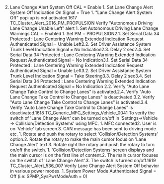 2. Lane Change Alert System Off CAL = Enable 1. Set Lane Change Alert System Off Indication On Signal = True 1. "Lane Change Alert System Off" pop-up is not activated.1617 TC_Cluster_Alert_2016_PM_PROPULSION Verify "Autonomous Driving Lane Change Unable Left" alert 1. Set Autonomous Driving Lane Change Warnings CAL = Enabled 1. Set PM = PROPULSION2.1. Set Serial Data 34 Protected : Lane Centering Warning Extended Indication Request Authenticated Signal = Unable Left2.2. Set Driver Assistance System Trunk Level Indication Signal = No Indication2.3. Delay 2 sec2.4. Set Serial Data 34 Protected : Lane Centering Warning Extended Indication Request Authenticated Signal = No Indication3.1. Set Serial Data 34 Protected : Lane Centering Warning Extended Indication Request Authenticated Signal = Unable Left3.2. Set Driver Assistance System Trunk Level Indication Signal = Take Steering3.3. Delay 2 sec3.4. Set Serial Data 34 Protected : Lane Centering Warning Extended Indication Request Authenticated Signal = No Indication 2.2. Verify "Auto Lane Change Take Control to Change Lanes" is activated.2.4. Verify "Auto Lane Change Take Control to Change Lanes" is deactivated.3.2. Verify "Auto Lane Change Take Control to Change Lanes" is activated.3.4. Verify "Auto Lane Change Take Control to Change Lanes" is deactivated.1618 TC_Generic_MFC_Settings_Vehicle_0041 To verify the switch of 'Lane Change Alert' can be turned on/off in 'Settings->Vehicle -> Collision/Detection Systems' using MFC. 1. MFC connected2. User is on 'Vehicle' tab screen.3. CAN message has been sent to driving mode etc. 1. Rotate and push the rotary to select 'Collision/Detection Systems' option.2. Rotate the rotary to make the main cursor focus on 'Lane Change Alert' text.3. Rotate right the rotary and push the rotary to turn on/off the switch. 1. 'Collision/Detection Systems' screen displays and the main cursor is on the first line of content.2. The main cursor focuses on the switch of 'Lane Change Alert'.3. The switch is turned on/off.1619 TC_Cluster_Alert_536_007 Verify Lane Change Alert System Off behavior in various power modes. 1. System Power Mode Authenticated Signal = Off (i.e: SPMP_SysPwrModeAuth = 0)